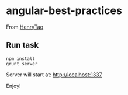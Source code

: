 angular-best-practices
======================

From [HenryTao](http://henrytao.me)

## Run task

```
npm install
grunt server
```

Server will start at: [http://localhost:1337](http://localhost:1337)

Enjoy!